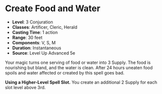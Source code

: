 # Create Food and Water

- **Level**: 3 Conjuration
- **Classes**: Artificer, Cleric, Herald
- **Casting Time**: 1 action
- **Range**: 30 feet
- **Components**: V, S, M
- **Duration**: Instantaneous
- **Source**: Level Up Advanced 5e

Your magic turns one serving of food or water into 3 Supply. The food is nourishing but bland, and the water is clean. After 24 hours uneaten food spoils and water affected or created by this spell goes bad.

**Using a Higher-Level Spell Slot.** You create an additional 2 Supply for each slot level above 3rd.
